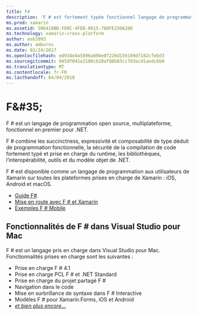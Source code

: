 ```yaml
---
title: F#
description: 'F # est fortement typée fonctionnel langage de programmation conçu pour s’exécuter sur .NET'
ms.prod: xamarin
ms.assetid: 506410BD-F89C-4FEB-8915-760FE250A206
ms.technology: xamarin-cross-platform
author: asb3993
ms.author: amburns
ms.date: 03/24/2017
ms.openlocfilehash: ed934e4a5896a004e0f226d156109df182cfebd3
ms.sourcegitcommit: 945df041e2180cb20af08b83cc703ecd1aedc6b0
ms.translationtype: MT
ms.contentlocale: fr-FR
ms.lasthandoff: 04/04/2018
---
```

# <a name="f35"></a>F&AMP;#35;

F # est un langage de programmation open source, multiplateforme, fonctionnel en premier pour .NET.

F # combine les succinctness, expressivité et composabilité de type déduit de programmation fonctionnelle, la sécurité de la compilation de code fortement typé et prise en charge du runtime, les bibliothèques, l’interopérabilité, outils et du modèle objet de .NET.

F # est disponible comme un langage de programmation aux utilisateurs de Xamarin sur toutes les plateformes prises en charge de Xamarin : iOS, Android et macOS.

- [Guide F#](https://docs.microsoft.com/en-us/dotnet/fsharp/)
- [Mise en route avec F # et Xamarin](overview.md)
- [Exemples F # Mobile](samples.md)

## <a name="f-features-in-visual-studio-for-mac"></a>Fonctionnalités de F # dans Visual Studio pour Mac

F # est un langage pris en charge dans Visual Studio pour Mac. Fonctionnalités prises en charge sont les suivantes :

- Prise en charge F # 4.1
- Prise en charge PCL F # et .NET Standard
- Prise en charge du projet partagé F #
- Navigation dans le code
- Mise en surbrillance de syntaxe dans F # Interactive
- Modèles F # pour Xamarin.Forms, iOS et Android
- [*et bien plus encore...*](https://developer.xamarin.com/releases/studio/xamarin.studio_6.0/xamarin.studio_6.0/#F_Enhancements)

